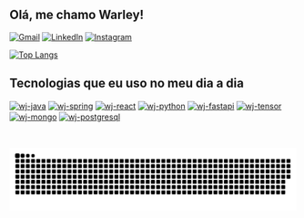 ## Olá, me chamo Warley!
[![Gmail](https://img.shields.io/badge/Gmail-D14836?style=for-the-badge&logo=gmail&logoColor=white)](mailto:warleycandidojr@gmail.com)
[![LinkedIn](https://img.shields.io/badge/linkedin-%230077B5.svg?style=for-the-badge&logo=linkedin&logoColor=white)](https://www.linkedin.com/in/warleyjr)
[![Instagram](https://img.shields.io/badge/Instagram-%23E4405F.svg?style=for-the-badge&logo=Instagram&logoColor=white)](https://www.instagram.com/warleycpjunior)

[![Top Langs](https://github-readme-stats.vercel.app/api/top-langs/?username=warleyjr10&layout=compact)](https://github.com/warleyjr10?tab=repositories)

## Tecnologias que eu uso no meu dia a dia


<div style="display: inline_block">
<a href="https://www.java.com/"><img align="center" alt="wj-java" height="40" width="50" src="https://cdn.jsdelivr.net/gh/devicons/devicon/icons/java/java-original.svg"/></a>
<a href="https://spring.io/"><img align="center" alt="wj-spring" height="40" width="50" src="https://cdn.jsdelivr.net/gh/devicons/devicon/icons/spring/spring-original.svg"/></a>
<a href="https://reactjs.org/"><img align="center" alt="wj-react" height="40" width="50" src="https://cdn.jsdelivr.net/gh/devicons/devicon/icons/react/react-original.svg"/></a>
<a href="https://www.python.org/"><img align="center" alt="wj-python" height="40" width="50" src="https://cdn.jsdelivr.net/gh/devicons/devicon/icons/python/python-original.svg"/></a>
<a href="https://fastapi.tiangolo.com/"><img align="center" alt="wj-fastapi" height="40" width="50" src="https://cdn.jsdelivr.net/gh/devicons/devicon/icons/fastapi/fastapi-original.svg"/></a>
<a href="https://www.tensorflow.org/"><img align="center" alt="wj-tensor" height="40" width="50" src="https://cdn.jsdelivr.net/gh/devicons/devicon/icons/tensorflow/tensorflow-original.svg"/></a>
<a href="https://www.mongodb.com/"><img align="center" alt="wj-mongo" height="40" width="50" src="https://cdn.jsdelivr.net/gh/devicons/devicon/icons/mongodb/mongodb-original.svg"/></a>
<a href="https://www.postgresql.org/"><img align="center" alt="wj-postgresql" height="40" width="50" src="https://cdn.jsdelivr.net/gh/devicons/devicon/icons/postgresql/postgresql-original.svg"/></a>
</div><br/>

  ##
  

![Snake animation](https://github.com/warleyjr10/warleyjr10/blob/output/github-contribution-grid-snake.svg)
